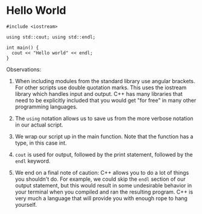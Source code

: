 # Hello World

```
#include <iostream>

using std::cout; using std::endl;

int main() {
  cout << "Hello world" << endl;
}
```

Observations:

1. When including modules from the standard library use angular brackets. For other scripts use double quotation marks. This uses the iostream library which handles input and output. C++ has many libraries that need to be explicitly included that you would get "for free" in many other programming languages.

2. The `using` notation allows us to save us from the more verbose notation in our actual script.

3. We wrap our script up in the main function. Note that the function has a type, in this case int.

4. `cout` is used for output, followed by the print statement, followed by the `endl` keyword.

5. We end on a final note of caution: C++ allows you to do a lot of things you shouldn't do. For example, we could skip the `endl` section of our output statement, but this would result in some undesirable behavior in your terminal when you compiled and ran the resulting program. C++ is very much a language that will provide you with enough rope to hang yourself.
